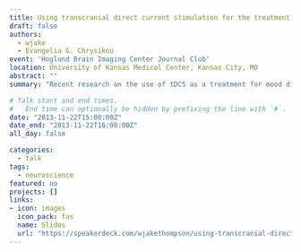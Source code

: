 ```yaml
---
title: Using transcranial direct current stimulation for the treatment of mood disorders
draft: false
authors: 
  - wjake
  - Evangelia G. Chrysikou
event: 'Hoglund Brain Imaging Center Journal Club'
location: University of Kansas Medical Center, Kansas City, MO
abstract: ""
summary: "Recent research on the use of tDCS as a treatment for mood disorders."

# Talk start and end times.
#   End time can optionally be hidden by prefixing the line with `#`.
date: "2013-11-22T15:00:00Z"
date_end: "2013-11-22T16:00:00Z"
all_day: false

categories:
  - talk
tags:
  - neuroscience
featured: no
projects: []
links:
- icon: images
  icon_pack: fas
  name: Slides
  url: "https://speakerdeck.com/wjakethompson/using-transcranial-direct-current-stimulation-for-the-treatment-of-mood-disorders"
---
```



